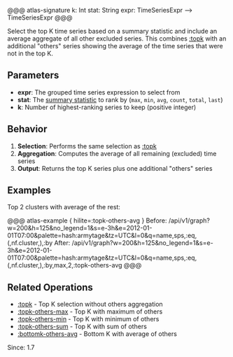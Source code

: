 
@@@ atlas-signature
k: Int
stat: String
expr: TimeSeriesExpr
-->
TimeSeriesExpr
@@@

Select the top K time series based on a summary statistic and include an average aggregate
of all other excluded series. This combines [:topk](topk.md) with an additional "others"
series showing the average of the time series that were not in the top K.

## Parameters

* **expr**: The grouped time series expression to select from
* **stat**: The [summary statistic](stat.md) to rank by (`max`, `min`, `avg`, `count`, `total`, `last`)
* **k**: Number of highest-ranking series to keep (positive integer)

## Behavior

1. **Selection**: Performs the same selection as [:topk](topk.md)
2. **Aggregation**: Computes the average of all remaining (excluded) time series
3. **Output**: Returns the top K series plus one additional "others" series

## Examples

Top 2 clusters with average of the rest:

@@@ atlas-example { hilite=:topk-others-avg }
Before: /api/v1/graph?w=200&h=125&no_legend=1&s=e-3h&e=2012-01-01T07:00&palette=hash:armytage&tz=UTC&l=0&q=name,sps,:eq,(,nf.cluster,),:by
After: /api/v1/graph?w=200&h=125&no_legend=1&s=e-3h&e=2012-01-01T07:00&palette=hash:armytage&tz=UTC&l=0&q=name,sps,:eq,(,nf.cluster,),:by,max,2,:topk-others-avg
@@@

## Related Operations

* [:topk](topk.md) - Top K selection without others aggregation
* [:topk-others-max](topk-others-max.md) - Top K with maximum of others
* [:topk-others-min](topk-others-min.md) - Top K with minimum of others
* [:topk-others-sum](topk-others-sum.md) - Top K with sum of others
* [:bottomk-others-avg](bottomk-others-avg.md) - Bottom K with average of others

Since: 1.7
